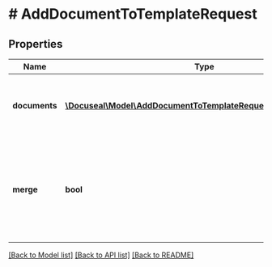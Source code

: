 # # AddDocumentToTemplateRequest

## Properties

Name | Type | Description | Notes
------------ | ------------- | ------------- | -------------
**documents** | [**\Docuseal\Model\AddDocumentToTemplateRequestDocumentsInner[]**](AddDocumentToTemplateRequestDocumentsInner.md) | The list of documents to add or replace in the template. | [optional]
**merge** | **bool** | Set to &#x60;true&#x60; to merge all existing and new documents into a single PDF document in the template. | [optional] [default to false]

[[Back to Model list]](../../README.md#models) [[Back to API list]](../../README.md#endpoints) [[Back to README]](../../README.md)
